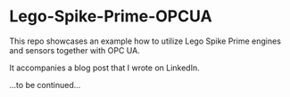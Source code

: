 # Lego-Spike-Prime-OPCUA

This repo showcases an example how to utilize Lego Spike Prime engines and sensors
together with OPC UA.

It accompanies a blog post that I wrote on LinkedIn.

...to be continued...

